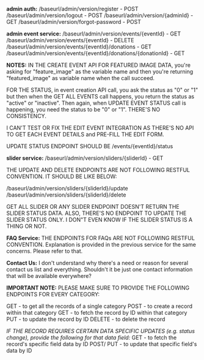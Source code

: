 **admin auth:**
/baseurl/admin/version/register - POST
/baseurl/admin/version/logout - POST
/baseurl/admin/version/{adminId} - GET
/baseurl/admin/version/forgot-password - POST

**admin event service:**
/baseurl/admin/version/events/{eventId} - GET
/baseurl/admin/version/events/{eventId} - DELETE
/baseurl/admin/version/events/{eventId}/donations - GET
/baseurl/admin/version/events/{eventId}/donations/{donationId} - GET

**NOTES:**
IN THE CREATE EVENT API FOR FEATURED IMAGE DATA, you're asking for "feature_image" as the variable name and then you're returning "featured_image" as variable name when the call succeed.

FOR THE STATUS, in event creation API call, you ask the status as "0" or "1" but then when the GET ALL EVENTS call happens, you return the status as "active" or "inactive". Then again, when UPDATE EVENT STATUS call is happening, you need the status to be "0" or "1". THERE'S NO CONSISTENCY.

I CAN'T TEST OR FIX THE EDIT EVENT INTEGRATION AS THERE'S NO API TO GET EACH EVENT DETAILS and PRE-FILL THE EDIT FORM.

UPDATE STATUS ENDPOINT SHOULD BE /events/{eventId}/status

**slider service:**
/baseurl/admin/version/sliders/{sliderId} - GET

THE UPDATE AND DELETE ENDPOINTS ARE NOT FOLLOWING RESTFUL CONVENTION. IT SHOULD BE LIKE BELOW:

/baseurl/admin/version/sliders/{sliderId}/update
/baseurl/admin/version/sliders/{sliderId}/delete

GET ALL SLIDER OR ANY SLIDER ENDPOINT DOESN'T RETURN THE SLIDER STATUS DATA. ALSO, THERE'S NO ENDPOINT TO UPDATE THE SLIDER STATUS ONLY.
I DON"T EVEN KNOW IF THE SLIDER STATUS IS A THING OR NOT.


**FAQ Service:**
THE ENDPOINTS FOR FAQs ARE NOT FOLLOWING RESTFUL CONVENTION. Explanation is provided in the previous service for the same concerns. Please refer to that.

**Contact Us:**
I don't understand why there's a need or reason for several contact us list and everything. Shouldn't it be just one contact information that will be available everywhere?

**IMPORTANT NOTE:**
PLEASE MAKE SURE TO PROVIDE THE FOLLOWING ENDPOINTS FOR EVERY CATEGORY:

GET - to get all the records of a single category
POST - to create a record within that category
GET - to fetch the record by ID within that category
PUT - to update the record by ID
DELETE - to delete the record

*IF THE RECORD REQUIRES CERTAIN DATA SPECIFIC UPDATES (e.g. status change), provide the following for that data field:*
GET - to fetch the record's specific field data by ID
POST/ PUT - to update that specific field's data by ID



